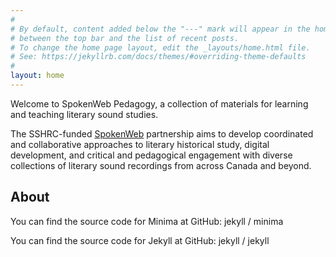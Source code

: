 ```yaml
---
#
# By default, content added below the "---" mark will appear in the home page
# between the top bar and the list of recent posts.
# To change the home page layout, edit the _layouts/home.html file.
# See: https://jekyllrb.com/docs/themes/#overriding-theme-defaults
#
layout: home
---
```

Welcome to SpokenWeb Pedagogy, a collection of materials for learning and teaching literary sound studies. 

The SSHRC-funded [SpokenWeb](https://spokenweb.ca/) partnership aims to develop coordinated and collaborative approaches to literary historical study, digital development, and critical and pedagogical engagement with diverse collections of literary sound recordings from across Canada and beyond.

## About 

You can find the source code for Minima at GitHub: jekyll / minima

You can find the source code for Jekyll at GitHub: jekyll / jekyll
